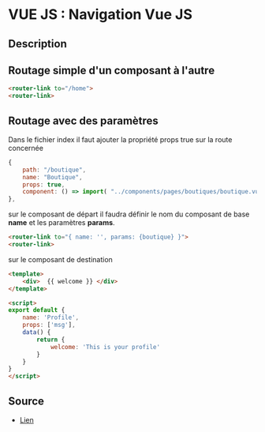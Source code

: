 # VUE JS : Navigation Vue JS

## Description

## Routage simple d'un composant à l'autre

```html
<router-link to="/home">
<router-link>
```

## Routage avec des paramètres

Dans le fichier index il faut ajouter la propriété props true sur la route concernée

```js
{ 
    path: "/boutique", 
    name: "Boutique", 
    props: true,
    component: () => import( "../components/pages/boutiques/boutique.vue")
},
```

sur le composant de départ il faudra définir le nom du composant de base **name** et les paramètres **params**.

```html
<router-link to="{ name: '', params: {boutique} }">
<router-link>
```

sur le composant de destination 

```html
<template>
    <div>  {{ welcome }} </div>
</template>

<script>
export default {
    name: 'Profile',
    props: ['msg'],
    data() {
        return {
            welcome: 'This is your profile'
        }
    }
}
</script>

```

## Source 

* [Lien](https://dev.to/aligoren/passing-data-to-a-router-link-in-vuejs-2cb0)

